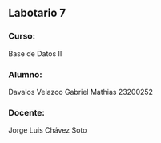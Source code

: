 ## Labotario 7
### Curso:
Base de Datos II
### Alumno:
Davalos Velazco Gabriel Mathias 23200252
### Docente:
Jorge Luis Chávez Soto
